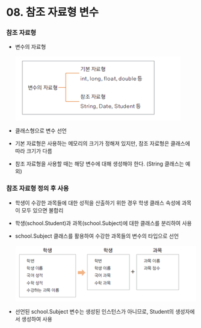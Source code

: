 # 08. 참조 자료형 변수

### 참조 자료형
* 변수의 자료형
<br/><br/>
  ![img.png](image/img_4.png)


* 클래스형으로 변수 선언
* 기본 자료형은 사용하는 메모리의 크기가 정해져 있지만, 참조 자료형은 클래스에 따라 크기가 다름
* 참조 자료형을 사용할 때는 해당 변수에 대해 생성해야 한다.
  (String 클래스는 예외)

### 참조 자료형 정의 후 사용
* 학생이 수강한 과목들에 대한 성적을 산출하기 위한 경우 학생 클래스 속성에 과목이 모두 있으면 불합리
* 학생(school.Student)과 과목(school.Subject)에 대한 클래스를 분리하여 사용
* school.Subject 클래스를 활용하여 수강한 과목들의 변수의 타입으로 선언
<br/><br/>
  ![img_2.png](image/img_5.png)


* 선언된 school.Subject 변수는 생성된 인스턴스가 아니므로, Student의 생성자에서 생성하여 사용